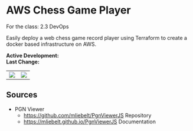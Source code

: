 # AWS Chess Game Player
For the class: 2.3 DevOps

Easily deploy a web chess game record player using Terraform to create a docker based infrastructure on AWS.

**Active Development:** <br>
**Last Change:** <br>

| | |
| :---: | :---: |
| ![](/Screenshots/.png) | ![](/Screenshots/.png) |

## Sources
- PGN Viewer
    - https://github.com/mliebelt/PgnViewerJS Repository
    - https://mliebelt.github.io/PgnViewerJS Documentation
